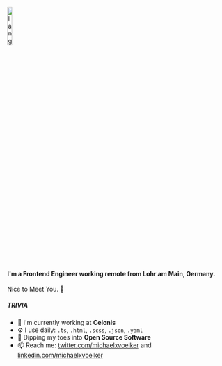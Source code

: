 <p><img width=15% src="https://github.com/alansmathew/alansmathew/raw/master/lang.gif" alt="lang image here" /> </p>

#### I'm a Frontend Engineer working remote from Lohr am Main, Germany.

Nice to Meet You. 👋

##### TRIVIA

- 🏢 I'm currently working at **Celonis**
- ⚙️ I use daily: `.ts`, `.html`, `.scss`, `.json`, `.yaml`
- 🌱 Dipping my toes into **Open Source Software** 
- 📫 Reach me: [twitter.com/michaelxvoelker](https://twitter.com/michaelxvoelker) and [linkedin.com/michaelxvoelker](https://www.linkedin.com/in/michaelxvoelker/)

<!--
**michaelxvoelker/michaelxvoelker** is a ✨ _special_ ✨ repository because its `README.md` (this file) appears on your GitHub profile.

Here are some ideas to get you started:

- 🔭 I’m currently working on ...
- 🌱 I’m currently learning ...
- 👯 I’m looking to collaborate on ...
- 🤔 I’m looking for help with ...
- 💬 Ask me about ...
- 📫 How to reach me: ...
- 😄 Pronouns: ...
- ⚡ Fun fact: ...
- ⚡️ Fun fact: I also speak russian.

-->
